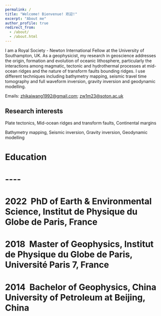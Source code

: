 ```yaml
---
permalink: /
title: "Welcome! Bienvenue! 欢迎!"
excerpt: "About me"
author_profile: true
redirect_from: 
  - /about/
  - /about.html
---
```


I am a Royal Society - Newton International Fellow at the University of Southampton, UK. As a geophysicist, my research in geoscience addresses the origin, formation and evolution of oceanic lithosphere, particularly the interactions among magmatic, tectonic and hydrothermal processes at mid-ocean ridges and the nature of transform faults bounding ridges. I use different techniques including bathymetry mapping, seismic travel time tomography and full waveform inversion, gravity inversion and geodynamic modelling.

Emails: zhikaiwang1992@gmail.com; zw1m23@soton.ac.uk

Research interests
----
Plate tectonics, Mid-ocean ridges and transform faults, Continental margins

Bathymetry mapping, Seismic inversion, Gravity inversion, Geodynamic modelling

# Education
# ----
# 2022 &nbsp;**PhD of Earth & Environmental Science**, Institut de Physique du Globe de Paris, France

# 2018 &nbsp;**Master of Geophysics**, Institut de Physique du Globe de Paris, Université Paris 7, France

# 2014 &nbsp;**Bachelor of Geophysics**, China University of Petroleum at Beijing, China
